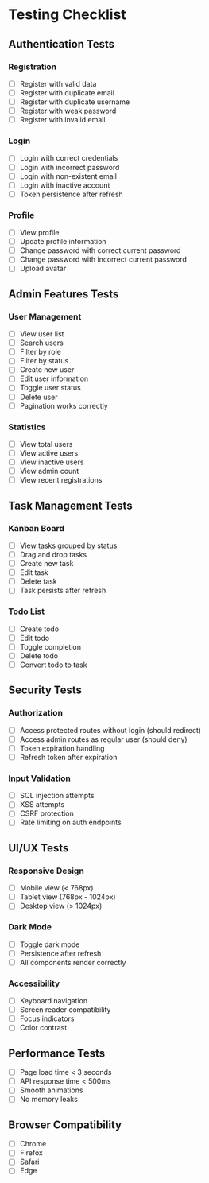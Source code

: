 # Testing Checklist

## Authentication Tests

### Registration
- [ ] Register with valid data
- [ ] Register with duplicate email
- [ ] Register with duplicate username
- [ ] Register with weak password
- [ ] Register with invalid email

### Login
- [ ] Login with correct credentials
- [ ] Login with incorrect password
- [ ] Login with non-existent email
- [ ] Login with inactive account
- [ ] Token persistence after refresh

### Profile
- [ ] View profile
- [ ] Update profile information
- [ ] Change password with correct current password
- [ ] Change password with incorrect current password
- [ ] Upload avatar

## Admin Features Tests

### User Management
- [ ] View user list
- [ ] Search users
- [ ] Filter by role
- [ ] Filter by status
- [ ] Create new user
- [ ] Edit user information
- [ ] Toggle user status
- [ ] Delete user
- [ ] Pagination works correctly

### Statistics
- [ ] View total users
- [ ] View active users
- [ ] View inactive users
- [ ] View admin count
- [ ] View recent registrations

## Task Management Tests

### Kanban Board
- [ ] View tasks grouped by status
- [ ] Drag and drop tasks
- [ ] Create new task
- [ ] Edit task
- [ ] Delete task
- [ ] Task persists after refresh

### Todo List
- [ ] Create todo
- [ ] Edit todo
- [ ] Toggle completion
- [ ] Delete todo
- [ ] Convert todo to task

## Security Tests

### Authorization
- [ ] Access protected routes without login (should redirect)
- [ ] Access admin routes as regular user (should deny)
- [ ] Token expiration handling
- [ ] Refresh token after expiration

### Input Validation
- [ ] SQL injection attempts
- [ ] XSS attempts
- [ ] CSRF protection
- [ ] Rate limiting on auth endpoints

## UI/UX Tests

### Responsive Design
- [ ] Mobile view (< 768px)
- [ ] Tablet view (768px - 1024px)
- [ ] Desktop view (> 1024px)

### Dark Mode
- [ ] Toggle dark mode
- [ ] Persistence after refresh
- [ ] All components render correctly

### Accessibility
- [ ] Keyboard navigation
- [ ] Screen reader compatibility
- [ ] Focus indicators
- [ ] Color contrast

## Performance Tests

- [ ] Page load time < 3 seconds
- [ ] API response time < 500ms
- [ ] Smooth animations
- [ ] No memory leaks

## Browser Compatibility

- [ ] Chrome
- [ ] Firefox
- [ ] Safari
- [ ] Edge